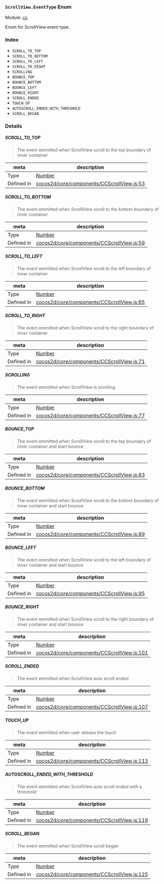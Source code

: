 ### `ScrollView.EventType` Enum



Module: [cc](../modules/cc.md)


Enum for ScrollView event type.


### Index
  - `SCROLL_TO_TOP`
  - `SCROLL_TO_BOTTOM`
  - `SCROLL_TO_LEFT`
  - `SCROLL_TO_RIGHT`
  - `SCROLLING`
  - `BOUNCE_TOP`
  - `BOUNCE_BOTTOM`
  - `BOUNCE_LEFT`
  - `BOUNCE_RIGHT`
  - `SCROLL_ENDED`
  - `TOUCH_UP`
  - `AUTOSCROLL_ENDED_WITH_THRESHOLD`
  - `SCROLL_BEGAN`

### Details


##### SCROLL_TO_TOP

> The event emmitted when ScrollView scroll to the top boundary of inner container

| meta | description |
|------|-------------|
| Type | <a href="https://developer.mozilla.org/en/JavaScript/Reference/Global_Objects/Number" class="crosslink external" target="_blank">Number</a> |
| Defined in | [cocos2d/core/components/CCScrollView.js:53](https://github.com/cocos-creator/engine/blob/44d068bea8120146521ec334827cb5b67a7d9b8f/cocos2d/core/components/CCScrollView.js#L53) |



##### SCROLL_TO_BOTTOM

> The event emmitted when ScrollView scroll to the bottom boundary of inner container

| meta | description |
|------|-------------|
| Type | <a href="https://developer.mozilla.org/en/JavaScript/Reference/Global_Objects/Number" class="crosslink external" target="_blank">Number</a> |
| Defined in | [cocos2d/core/components/CCScrollView.js:59](https://github.com/cocos-creator/engine/blob/44d068bea8120146521ec334827cb5b67a7d9b8f/cocos2d/core/components/CCScrollView.js#L59) |



##### SCROLL_TO_LEFT

> The event emmitted when ScrollView scroll to the left boundary of inner container

| meta | description |
|------|-------------|
| Type | <a href="https://developer.mozilla.org/en/JavaScript/Reference/Global_Objects/Number" class="crosslink external" target="_blank">Number</a> |
| Defined in | [cocos2d/core/components/CCScrollView.js:65](https://github.com/cocos-creator/engine/blob/44d068bea8120146521ec334827cb5b67a7d9b8f/cocos2d/core/components/CCScrollView.js#L65) |



##### SCROLL_TO_RIGHT

> The event emmitted when ScrollView scroll to the right boundary of inner container

| meta | description |
|------|-------------|
| Type | <a href="https://developer.mozilla.org/en/JavaScript/Reference/Global_Objects/Number" class="crosslink external" target="_blank">Number</a> |
| Defined in | [cocos2d/core/components/CCScrollView.js:71](https://github.com/cocos-creator/engine/blob/44d068bea8120146521ec334827cb5b67a7d9b8f/cocos2d/core/components/CCScrollView.js#L71) |



##### SCROLLING

> The event emmitted when ScrollView is scrolling

| meta | description |
|------|-------------|
| Type | <a href="https://developer.mozilla.org/en/JavaScript/Reference/Global_Objects/Number" class="crosslink external" target="_blank">Number</a> |
| Defined in | [cocos2d/core/components/CCScrollView.js:77](https://github.com/cocos-creator/engine/blob/44d068bea8120146521ec334827cb5b67a7d9b8f/cocos2d/core/components/CCScrollView.js#L77) |



##### BOUNCE_TOP

> The event emmitted when ScrollView scroll to the top boundary of inner container and start bounce

| meta | description |
|------|-------------|
| Type | <a href="https://developer.mozilla.org/en/JavaScript/Reference/Global_Objects/Number" class="crosslink external" target="_blank">Number</a> |
| Defined in | [cocos2d/core/components/CCScrollView.js:83](https://github.com/cocos-creator/engine/blob/44d068bea8120146521ec334827cb5b67a7d9b8f/cocos2d/core/components/CCScrollView.js#L83) |



##### BOUNCE_BOTTOM

> The event emmitted when ScrollView scroll to the bottom boundary of inner container and start bounce

| meta | description |
|------|-------------|
| Type | <a href="https://developer.mozilla.org/en/JavaScript/Reference/Global_Objects/Number" class="crosslink external" target="_blank">Number</a> |
| Defined in | [cocos2d/core/components/CCScrollView.js:89](https://github.com/cocos-creator/engine/blob/44d068bea8120146521ec334827cb5b67a7d9b8f/cocos2d/core/components/CCScrollView.js#L89) |



##### BOUNCE_LEFT

> The event emmitted when ScrollView scroll to the left boundary of inner container and start bounce

| meta | description |
|------|-------------|
| Type | <a href="https://developer.mozilla.org/en/JavaScript/Reference/Global_Objects/Number" class="crosslink external" target="_blank">Number</a> |
| Defined in | [cocos2d/core/components/CCScrollView.js:95](https://github.com/cocos-creator/engine/blob/44d068bea8120146521ec334827cb5b67a7d9b8f/cocos2d/core/components/CCScrollView.js#L95) |



##### BOUNCE_RIGHT

> The event emmitted when ScrollView scroll to the right boundary of inner container and start bounce

| meta | description |
|------|-------------|
| Type | <a href="https://developer.mozilla.org/en/JavaScript/Reference/Global_Objects/Number" class="crosslink external" target="_blank">Number</a> |
| Defined in | [cocos2d/core/components/CCScrollView.js:101](https://github.com/cocos-creator/engine/blob/44d068bea8120146521ec334827cb5b67a7d9b8f/cocos2d/core/components/CCScrollView.js#L101) |



##### SCROLL_ENDED

> The event emmitted when ScrollView auto scroll ended

| meta | description |
|------|-------------|
| Type | <a href="https://developer.mozilla.org/en/JavaScript/Reference/Global_Objects/Number" class="crosslink external" target="_blank">Number</a> |
| Defined in | [cocos2d/core/components/CCScrollView.js:107](https://github.com/cocos-creator/engine/blob/44d068bea8120146521ec334827cb5b67a7d9b8f/cocos2d/core/components/CCScrollView.js#L107) |



##### TOUCH_UP

> The event emmitted when user release the touch

| meta | description |
|------|-------------|
| Type | <a href="https://developer.mozilla.org/en/JavaScript/Reference/Global_Objects/Number" class="crosslink external" target="_blank">Number</a> |
| Defined in | [cocos2d/core/components/CCScrollView.js:113](https://github.com/cocos-creator/engine/blob/44d068bea8120146521ec334827cb5b67a7d9b8f/cocos2d/core/components/CCScrollView.js#L113) |



##### AUTOSCROLL_ENDED_WITH_THRESHOLD

> The event emmitted when ScrollView auto scroll ended with a threshold

| meta | description |
|------|-------------|
| Type | <a href="https://developer.mozilla.org/en/JavaScript/Reference/Global_Objects/Number" class="crosslink external" target="_blank">Number</a> |
| Defined in | [cocos2d/core/components/CCScrollView.js:119](https://github.com/cocos-creator/engine/blob/44d068bea8120146521ec334827cb5b67a7d9b8f/cocos2d/core/components/CCScrollView.js#L119) |



##### SCROLL_BEGAN

> The event emmitted when ScrollView scroll began

| meta | description |
|------|-------------|
| Type | <a href="https://developer.mozilla.org/en/JavaScript/Reference/Global_Objects/Number" class="crosslink external" target="_blank">Number</a> |
| Defined in | [cocos2d/core/components/CCScrollView.js:125](https://github.com/cocos-creator/engine/blob/44d068bea8120146521ec334827cb5b67a7d9b8f/cocos2d/core/components/CCScrollView.js#L125) |


